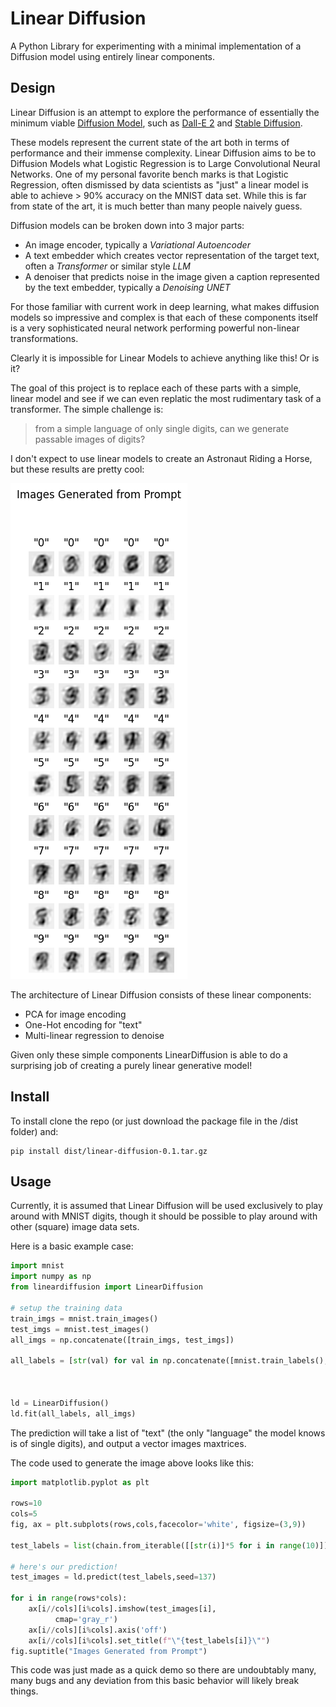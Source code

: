 # Linear Diffusion

A Python Library for experimenting with a minimal implementation of a Diffusion model using entirely linear components.

## Design

Linear Diffusion is an attempt to explore the performance of essentially the minimum viable [Diffusion Model](https://lilianweng.github.io/posts/2021-07-11-diffusion-models/), such as [Dall-E 2](https://openai.com/product/dall-e-2) and [Stable Diffusion](https://stability.ai/blog/stable-diffusion-v2-release).

These models represent the current state of the art both in terms of performance and their immense complexity. 
Linear Diffusion aims to be to Diffusion Models what Logistic Regression is to Large Convolutional Neural 
Networks. One of my personal favorite bench marks is that Logistic Regression, often dismissed by 
data scientists as "just" a linear model is able to achieve > 90% accuracy on the MNIST data set. 
While this is far from state of the art, it is much better than many people naively guess.

Diffusion models can be broken down into 3 major parts:

- An image encoder, typically a *Variational Autoencoder*
- A text embedder which creates vector representation of the target text, often a *Transformer* or similar style *LLM*
- A denoiser that predicts noise in the image given a caption represented by the text embedder, typically a *Denoising UNET*

For those familiar with current work in deep learning, what makes diffusion models so impressive and complex is that each 
of these components itself is a very sophisticated neural network performing powerful non-linear transformations.

Clearly it is impossible for Linear Models to achieve anything like this! Or is it?

The goal of this project is to replace each of these parts with a simple, linear model and see if we can even replatic
the most rudimentary task of a transformer. The simple challenge is:

> from a simple language of only single digits, can we generate passable images of digits?

I don't expect to use linear models to create an Astronaut Riding a Horse, but these results are pretty cool:

!["linear diffusion results"](./linear_diffusion_results.png)

The architecture of Linear Diffusion consists of these linear components:

- PCA for image encoding
- One-Hot encoding for "text"
- Multi-linear regression to denoise

Given only these simple components LinearDiffusion is able to do a surprising job of creating a purely linear generative model!

## Install

To install clone the repo (or just download the package file in the /dist folder) and:
```commandline
pip install dist/linear-diffusion-0.1.tar.gz
```

## Usage

Currently, it is assumed that Linear Diffusion will be used exclusively to play around with MNIST digits,
though it should be possible to play around with other (square) image data sets.

Here is a basic example case:

```python
import mnist
import numpy as np
from lineardiffusion import LinearDiffusion

# setup the training data
train_imgs = mnist.train_images()
test_imgs = mnist.test_images()
all_imgs = np.concatenate([train_imgs, test_imgs])

all_labels = [str(val) for val in np.concatenate([mnist.train_labels(), mnist.test_labels()])]



ld = LinearDiffusion()
ld.fit(all_labels, all_imgs)
```


The prediction will take a list of "text" (the only "language" the model knows is of single digits), and output a vector
images maxtrices.

The code used to generate the image above looks like this:

```python
import matplotlib.pyplot as plt

rows=10
cols=5
fig, ax = plt.subplots(rows,cols,facecolor='white', figsize=(3,9))

test_labels = list(chain.from_iterable([[str(i)]*5 for i in range(10)]))

# here's our prediction!
test_images = ld.predict(test_labels,seed=137)

for i in range(rows*cols):
    ax[i//cols][i%cols].imshow(test_images[i],
          cmap='gray_r')
    ax[i//cols][i%cols].axis('off')
    ax[i//cols][i%cols].set_title(f"\"{test_labels[i]}\"")
fig.suptitle("Images Generated from Prompt")
```

This code was just made as a quick demo so there are undoubtably many, many bugs and any deviation from this basic 
behavior will likely break things.